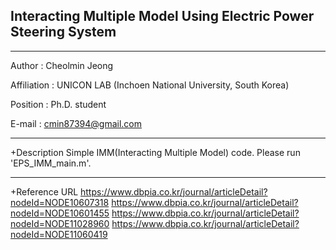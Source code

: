 ## Interacting Multiple Model Using Electric Power Steering System

---
Author : Cheolmin Jeong

Affiliation : UNICON LAB (Inchoen National University, South Korea)

Position : Ph.D. student

E-mail : cmin87394@gmail.com

---
+Description
  Simple IMM(Interacting Multiple Model) code.
  Please run 'EPS_IMM_main.m'.

---
+Reference URL
  https://www.dbpia.co.kr/journal/articleDetail?nodeId=NODE10607318
  https://www.dbpia.co.kr/journal/articleDetail?nodeId=NODE10601455
  https://www.dbpia.co.kr/journal/articleDetail?nodeId=NODE11028960
  https://www.dbpia.co.kr/journal/articleDetail?nodeId=NODE11060419


